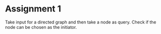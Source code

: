 # Assignment 1

Take input for a directed graph and then take a node as query. Check if the node can be chosen as the initiator.